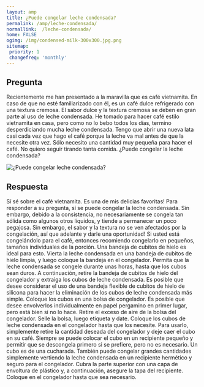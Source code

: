 ```yaml
---
layout: amp
title: ¿Puede congelar leche condensada?  
permalink: /amp/leche-condensada/
normallink:  /leche-condensada/
home: FALSE
ogimg: /img/condensed-milk-300x300.jpg.png
sitemap:
 priority: 1
 changefreq: 'monthly'
---
```




## Pregunta

Recientemente me han presentado a la maravilla que es café vietnamita. En caso de que no esté familiarizado con él, es un café dulce refrigerado con una textura cremosa. El sabor dulce y la textura cremosa se deben en gran parte al uso de leche condensada. He tomado para hacer café estilo vietnamita en casa, pero como no lo bebo todos los días, termino desperdiciando mucha leche condensada. Tengo que abrir una nueva lata casi cada vez que hago el café porque la leche va mal antes de que la necesite otra vez. Sólo necesito una cantidad muy pequeña para hacer el café. No quiero seguir tirando tanta comida. ¿Puede congelar la leche condensada?


![¿Puede congelar leche condensada?](https://sepuedecongelar.com/img/condensed-milk-300x300.jpg "¿Puede congelar leche condensada?" )


## Respuesta

Sí sé sobre el café vietnamita. Es una de mis delicias favoritas! Para responder a su pregunta, sí se puede congelar la leche condensada. Sin embargo, debido a la consistencia, no necesariamente se congela tan sólida como algunos otros líquidos, y tiende a permanecer un poco pegajosa. Sin embargo, el sabor y la textura no se ven afectados por la congelación, así que adelante y darle una oportunidad!
Si usted está congelándolo para el café, entonces recomiendo congelarlo en pequeños, tamaños individuales de la porción. Una bandeja de cubitos de hielo es ideal para esto. Vierta la leche condensada en una bandeja de cubitos de hielo limpia, y luego coloque la bandeja en el congelador. Permita que la leche condensada se congele durante unas horas, hasta que los cubos sean duros. A continuación, retire la bandeja de cubitos de hielo del congelador y extraiga los cubos de leche condensada. Es posible que desee considerar el uso de una bandeja flexible de cubitos de hielo de silicona para hacer la eliminación de los cubos de leche condensada más simple.
Coloque los cubos en una bolsa de congelador. Es posible que desee envolverlos individualmente en papel pergamino en primer lugar, pero está bien si no lo hace. Retire el exceso de aire de la bolsa del congelador. Selle la bolsa, luego etiqueta y date. Coloque los cubos de leche condensada en el congelador hasta que los necesite. Para usarlo, simplemente retire la cantidad deseada del congelador y deje caer el cubo en su café. Siempre se puede colocar el cubo en un recipiente pequeño y permitir que se descongela primero si se prefiere, pero no es necesario. Un cubo es de una cucharada.
También puede congelar grandes cantidades simplemente vertiendo la leche condensada en un recipiente hermético y seguro para el congelador. Cubra la parte superior con una capa de envoltura de plástico y, a continuación, asegure la tapa del recipiente. Coloque en el congelador hasta que sea necesario.